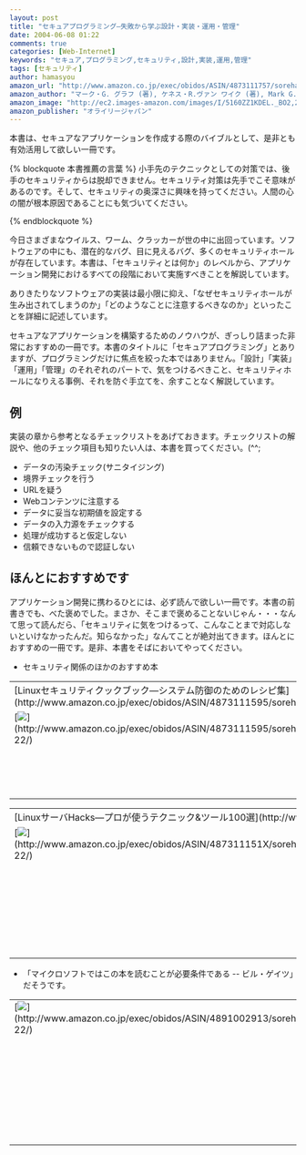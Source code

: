 ```yaml
---
layout: post
title: "セキュアプログラミング―失敗から学ぶ設計・実装・運用・管理"
date: 2004-06-08 01:22
comments: true
categories: [Web-Internet]
keywords: "セキュア,プログラミング,セキュリティ,設計,実装,運用,管理"
tags: [セキュリティ]
author: hamasyou
amazon_url: "http://www.amazon.co.jp/exec/obidos/ASIN/4873111757/sorehabooks-22"
amazon_author: "マーク・G. グラフ (著), ケネス・R.ヴァン ワイク (著), Mark G. Graff (原著), Kenneth R.van Wyk (原著), 新井 悠 (翻訳), 一瀬 小夜 (翻訳)"
amazon_image: "http://ec2.images-amazon.com/images/I/5160ZZ1KDEL._BO2,204,203,200_PIsitb-sticker-arrow-click,-76_AA300_SH20_OU09_.jpg"
amazon_publisher: "オライリージャパン"
---
```


本書は、セキュアなアプリケーションを作成する際のバイブルとして、是非とも有効活用して欲しい一冊です。

{% blockquote 本書推薦の言葉 %}
小手先のテクニックとしての対策では、後手のセキュリティからは脱却できません。セキュリティ対策は先手でこそ意味があるのです。そして、セキュリティの奥深さに興味を持ってください。人間の心の闇が根本原因であることにも気づいてください。


{% endblockquote %}


<!-- more -->

今日さまざまなウイルス、ワーム、クラッカーが世の中に出回っています。ソフトウェアの中にも、潜在的なバグ、目に見えるバグ、多くのセキュリティホールが存在しています。本書は、「セキュリティとは何か」のレベルから、アプリケーション開発におけるすべての段階において実施すべきことを解説しています。

ありきたりなソフトウェアの実装は最小限に抑え、「なぜセキュリティホールが生み出されてしまうのか」「どのようなことに注意するべきなのか」といったことを詳細に記述しています。

セキュアなアプリケーションを構築するためのノウハウが、ぎっしり詰まった非常におすすめの一冊です。本書のタイトルに「セキュアプログラミング」とありますが、プログラミングだけに焦点を絞った本ではありません。「設計」「実装」「運用」「管理」のそれぞれのパートで、気をつけるべきこと、セキュリティホールになりえる事例、それを防ぐ手立てを、余すことなく解説しています。

<h2>例</h2>

実装の章から参考となるチェックリストをあげておきます。チェックリストの解説や、他のチェック項目も知りたい人は、本書を買ってください。(^^;

<ul>
<li>データの汚染チェック(サニタイジング)</li>
<li>境界チェックを行う</li>
<li>URLを疑う</li>
<li>Webコンテンツに注意する</li>
<li>データに妥当な初期値を設定する</li>
<li>データの入力源をチェックする</li>
<li>処理が成功すると仮定しない</li>
<li>信頼できないもので認証しない</li>
</ul>

<h2>ほんとにおすすめです</h2>

アプリケーション開発に携わるひとには、必ず読んで欲しい一冊です。本書の前書きでも、べた褒めでした。まさか、そこまで褒めることないじゃん・・・なんて思って読んだら、「セキュリティに気をつけるって、こんなことまで対応しないといけなかったんだ。知らなかった」なんてことが絶対出てきます。ほんとにおすすめの一冊です。是非、本書をそばにおいてやってください。

+ セキュリティ関係のほかのおすすめ本

<div class="rakuten"><table width="400" border="0" cellpadding="5"><tr><td colspan="2">[Linuxセキュリティクックブック―システム防御のためのレシピ集](http://www.amazon.co.jp/exec/obidos/ASIN/4873111595/sorehabooks-22/)</td></tr><tr><td valign="top">[<img src="http://images-jp.amazon.com/images/P/4873111595.09.MZZZZZZZ.jpg"   border="0" />](http://www.amazon.co.jp/exec/obidos/ASIN/4873111595/sorehabooks-22/)</td><td valign="top"><font size="-1">ダニエル・J. バレット　ロバート・G. バイネス　リチャード・E. シルバーマン　Daniel J. Barrett　Robert G. Byrnes　Richard E. Silverman<br /><br /><iframe scrolling="no" frameborder="0" width="200" height="40" hspace="0" vspace="0" marginheight="0" marginwidth="0" src="http://webservices.amazon.co.jp/onca/xml?Service=AWSECommerceService&SubscriptionId=0G91FPYVW6ZGWBH4Y9G2&AssociateTag=goodpic-22&Operation=ItemLookup&IdType=ASIN&ContentType=text/html&Page=1&ResponseGroup=Offers&ItemId=4873111595&Version=2004-10-04&Style=http://www.g-tools.net/xsl/priceFFFFFF.xsl"></iframe><br />[Amazonで詳しく見る](http://www.amazon.co.jp/exec/obidos/ASIN/4873111595/sorehabooks-22/)</font>　　　<font size="-2">by [G-Tools](http://www.goodpic.com/mt/aws/)</font><br /></td></tr></table></div>

<div class="rakuten"><table width="400" border="0" cellpadding="5"><tr><td colspan="2">[LinuxサーバHacks―プロが使うテクニック&ツール100選](http://www.amazon.co.jp/exec/obidos/ASIN/487311151X/sorehabooks-22/)</td></tr><tr><td valign="top">[<img src="http://images-jp.amazon.com/images/P/487311151X.09.MZZZZZZZ.jpg"   border="0" />](http://www.amazon.co.jp/exec/obidos/ASIN/487311151X/sorehabooks-22/)</td><td valign="top"><font size="-1">ロブ フリッケンガー　Rob Flickenger　山口 晴広　イメージズアンドワーズ<br /><br /><iframe scrolling="no" frameborder="0" width="200" height="40" hspace="0" vspace="0" marginheight="0" marginwidth="0" src="http://webservices.amazon.co.jp/onca/xml?Service=AWSECommerceService&SubscriptionId=0G91FPYVW6ZGWBH4Y9G2&AssociateTag=goodpic-22&Operation=ItemLookup&IdType=ASIN&ContentType=text/html&Page=1&ResponseGroup=Offers&ItemId=487311151X&Version=2004-10-04&Style=http://www.g-tools.net/xsl/priceFFFFFF.xsl"></iframe><br /><b>おすすめ平均　</b><img src="http://g-images.amazon.com/images/G/01/detail/stars-4-5.gif"   /><br /><img src="http://g-images.amazon.com/images/G/01/detail/stars-5-0.gif"   />Linuxのプロとプロでない者<br /><img src="http://g-images.amazon.com/images/G/01/detail/stars-4-0.gif"   />実際に使える<br /><img src="http://g-images.amazon.com/images/G/01/detail/stars-4-0.gif"   />真のハッカーのための本<br /><br />[Amazonで詳しく見る](http://www.amazon.co.jp/exec/obidos/ASIN/487311151X/sorehabooks-22/)</font>　　　<font size="-2">by [G-Tools](http://www.goodpic.com/mt/aws/)</font><br /></td></tr></table></div>

+ 「マイクロソフトではこの本を読むことが必要条件である -- ビル・ゲイツ」だそうです。

<div class="rakuten"><table border="0" cellpadding="5" width="400"><tr><td valign="top">[<img src="http://images-jp.amazon.com/images/P/4891002913.09.MZZZZZZZ.jpg"   border="0" />](http://www.amazon.co.jp/exec/obidos/ASIN/4891002913/sorehabooks-22/)</td><td valign="top" />[プログラマのためのセキュリティ対策テクニック](http://www.amazon.co.jp/exec/obidos/ASIN/4891002913/sorehabooks-22/)<br />Michael Howard, David LeBlanc, ドキュメントシステム<br /><br /><font size="-1"><b>おすすめ平均</b><img src="http://g-images.amazon.com/images/G/01/detail/stars-5-0.gif"   /><br /><img src="http://g-images.amazon.com/images/G/01/detail/stars-5-0.gif"   />実践的で読みやすいプログラマ向けの本<br /><img src="http://g-images.amazon.com/images/G/01/detail/stars-5-0.gif"   />対岸の火と思うべからず<br /></font><br />[ /><font size="-1">Amazonで詳しく見る</font>](http://www.amazon.co.jp/exec/obidos/ASIN/4891002913/sorehabooks-22/)<img src="http://www.g-tools.com/img/spacer.gif"   width="50" height="1" />[ /><img src="http://www.g-tools.com/img/powered-by-gtool.gif"   border="0" alt="4891002913"/>](http://www.goodpic.com/mt/aws/)<br /></td></tr></table>
</div>




